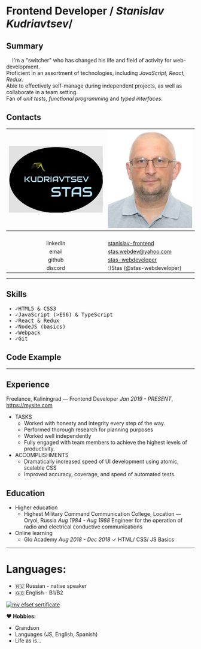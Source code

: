 # Frontend Developer / *Stanislav Kudriavtsev*/
##  Summary
&nbsp;&nbsp;&nbsp;&nbsp;I'm a "switcher" who has changed his life and field of activity for web-development.  
Proficient in an assortment of technologies, including <em>JavaScript, React, Redux</em>.  
Able to effectively self-manage during independent projects, as well as collaborate in a team setting.  
Fan of <em>unit tests, functional programming</em> and <em>typed interfaces</em>.  


##  Contacts

| ![my Logo](assets/Logo_450.jpg "My Logo") | ![my Face](assets/MyFace_cr_280.jpg "I Am formal")           |
| :-----------------: | :-------------------------------------------------------------------- |
| <img width=300>     | <img width=280>                                                       |
|  linkedIn |	[stanislav-frontend](https://www.linkedin.com/in/stanislav-frontend/) |
|  email     |	stas.webdev@yahoo.com                                                 |
|  github    |	[stas-webdeveloper](https://github.com/stas-webdeveloper)             |
|  discord  |	:)Stas (@stas-webdeveloper)                                           |


-----
## Skills

<samp>

   * ✓HTML5 & CSS3
   * ✓JavaScript (>ES6) & TypeScript
   * ✓React & Redux
   * ✓NodeJS (basics)
   * ✓Webpack  
   * ✓Git

</samp>

## Code Example
-----
## Experience

Freelance, Kaliningrad — Frontend Developer
*Jan  2019 - PRESENT*, https://mysite.com
* TASKS
    * Worked with honesty and integrity every step of the way.
    * Performed thorough research for planning purposes
    * Worked well independently
    * Fully engaged with team members to achieve the highest levels of productivity.
* ACCOMPLISHMENTS
    * Dramatically increased speed of UI development using atomic, scalable CSS
    * Improved accuracy, coverage, and speed of automated tests.

## Education
* Higher education
  * Highest Military Command Communication College, Location — Oryol, Russia
  *Aug 1984 - Aug 1988*
  Engineer for the operation of radio and electrical conductive communications
* Online learning
  * Glo Academy
  *Aug 2018 - Dec 2018*
  ✓ HTML/ CSS/ JS Basics
-----
# Languages:

   * :ru: Russian - native speaker
   * :uk: English - B1/B2  


  [<img width=200 alt="my efset sertificate" src="assets/The official EF SET Certificate™ _ Stanislav Kudriavtsev.jpg" />][efset]


**:heart: Hobbies:**
  * Grandson
  * Languages (JS, English, Spanish)
  * Life as is...


[efset]:https://www.efset.org/cert/JS2U4M
